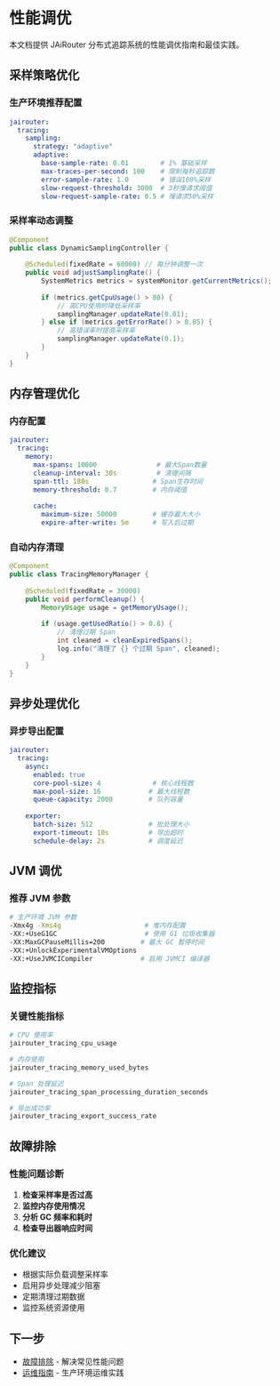 # 性能调优

本文档提供 JAiRouter 分布式追踪系统的性能调优指南和最佳实践。

## 采样策略优化

### 生产环境推荐配置

```yaml
jairouter:
  tracing:
    sampling:
      strategy: "adaptive"
      adaptive:
        base-sample-rate: 0.01        # 1% 基础采样
        max-traces-per-second: 100    # 限制每秒追踪数
        error-sample-rate: 1.0        # 错误100%采样
        slow-request-threshold: 3000  # 3秒慢请求阈值
        slow-request-sample-rate: 0.5 # 慢请求50%采样
```

### 采样率动态调整

```java
@Component
public class DynamicSamplingController {
    
    @Scheduled(fixedRate = 60000) // 每分钟调整一次
    public void adjustSamplingRate() {
        SystemMetrics metrics = systemMonitor.getCurrentMetrics();
        
        if (metrics.getCpuUsage() > 80) {
            // 高CPU使用时降低采样率
            samplingManager.updateRate(0.01);
        } else if (metrics.getErrorRate() > 0.05) {
            // 高错误率时提高采样率
            samplingManager.updateRate(0.1);
        }
    }
}
```

## 内存管理优化

### 内存配置

```yaml
jairouter:
  tracing:
    memory:
      max-spans: 10000               # 最大Span数量
      cleanup-interval: 30s          # 清理间隔
      span-ttl: 180s                # Span生存时间
      memory-threshold: 0.7         # 内存阈值
      
      cache:
        maximum-size: 50000         # 缓存最大大小
        expire-after-write: 5m      # 写入后过期
```

### 自动内存清理

```java
@Component
public class TracingMemoryManager {
    
    @Scheduled(fixedRate = 30000)
    public void performCleanup() {
        MemoryUsage usage = getMemoryUsage();
        
        if (usage.getUsedRatio() > 0.8) {
            // 清理过期 Span
            int cleaned = cleanExpiredSpans();
            log.info("清理了 {} 个过期 Span", cleaned);
        }
    }
}
```

## 异步处理优化

### 异步导出配置

```yaml
jairouter:
  tracing:
    async:
      enabled: true
      core-pool-size: 4             # 核心线程数
      max-pool-size: 16            # 最大线程数
      queue-capacity: 2000         # 队列容量
      
    exporter:
      batch-size: 512              # 批处理大小
      export-timeout: 10s          # 导出超时
      schedule-delay: 2s           # 调度延迟
```

## JVM 调优

### 推荐 JVM 参数

```bash
# 生产环境 JVM 参数
-Xmx4g -Xms4g                     # 堆内存配置
-XX:+UseG1GC                      # 使用 G1 垃圾收集器
-XX:MaxGCPauseMillis=200         # 最大 GC 暂停时间
-XX:+UnlockExperimentalVMOptions
-XX:+UseJVMCICompiler            # 启用 JVMCI 编译器
```

## 监控指标

### 关键性能指标

```bash
# CPU 使用率
jairouter_tracing_cpu_usage

# 内存使用
jairouter_tracing_memory_used_bytes

# Span 处理延迟
jairouter_tracing_span_processing_duration_seconds

# 导出成功率
jairouter_tracing_export_success_rate
```

## 故障排除

### 性能问题诊断

1. **检查采样率是否过高**
2. **监控内存使用情况** 
3. **分析 GC 频率和耗时**
4. **检查导出器响应时间**

### 优化建议

- 根据实际负载调整采样率
- 启用异步处理减少阻塞
- 定期清理过期数据
- 监控系统资源使用

## 下一步

- [故障排除](troubleshooting.md) - 解决常见性能问题
- [运维指南](operations-guide.md) - 生产环境运维实践